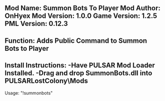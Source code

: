 Mod Name: Summon Bots To Player
Mod Author: OnHyex
Mod Version: 1.0.0
Game Version: 1.2.5
PML Version: 0.12.3
---------------------
Function: Adds Public Command to Summon Bots to Player
---------------------
Install Instructions:
-Have PULSAR Mod Loader Installed.
-Drag and drop SummonBots.dll into PULSARLostColony\Mods
---------------------
Usage: "!summonbots" 
